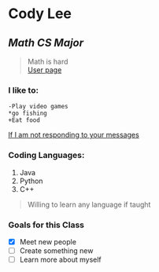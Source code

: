 # **Cody Lee**<br/>
## _Math CS Major_<br/>
>Math is hard<br/>
[User page](main/README.md)
### I like to:<br/>
```
-Play video games
*go fishing
+Eat food
```

[If I am not responding to your messages](https://www.pinterest.com/pin/348325352399949587/)<br/>
### Coding Languages:
1. Java
2. Python
3. C++<br/>
>Willing to learn any language if taught<br/>
### Goals for this Class
- [x] Meet new people
- [ ] Create something new
- [ ] Learn more about myself
